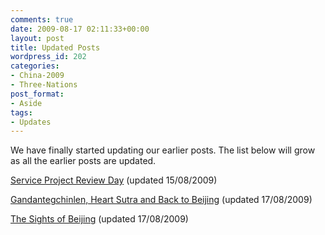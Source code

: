 ```yaml
---
comments: true
date: 2009-08-17 02:11:33+00:00
layout: post
title: Updated Posts
wordpress_id: 202
categories:
- China-2009
- Three-Nations
post_format:
- Aside
tags:
- Updates
---
```


We have finally started updating our earlier posts. The list below will grow as all the earlier posts are updated.

[Service Project Review Day](/blogs/2009/07/29/service-project-review-day/) (updated 15/08/2009)

[Gandantegchinlen, Heart Sutra and Back to Beijing](/blogs/2009/07/30/gandantegchinlen-heart-sutra-and-back-to-beijing/) (updated 17/08/2009)

[The Sights of Beijing](/blogs/2009/07/31/the-sites-of-beijing/) (updated 17/08/2009)

